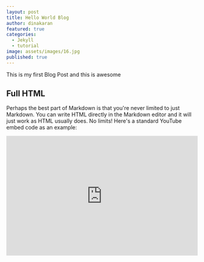 ```yaml
---
layout: post
title: Hello World Blog
author: dinakaran
featured: true
categories:
  - Jekyll
  - tutorial
image: assets/images/16.jpg
published: true
---
```

This is my first Blog Post and this is awesome


## Full HTML

Perhaps the best part of Markdown is that you're never limited to just Markdown. You can write HTML directly in the Markdown editor and it will just work as HTML usually does. No limits! Here's a standard YouTube embed code as an example:

<p><iframe style="width:100%;" height="315" src="https://www.youtube.com/embed/Cniqsc9QfDo?rel=0&amp;showinfo=0" frameborder="0" allowfullscreen></iframe></p>
